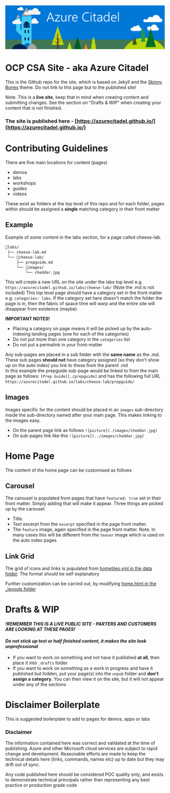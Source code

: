 ![banner](images/banner.png)

# OCP CSA Site - aka Azure Citadel
This is the Github repo for the site, which is based on Jekyll and the [Skinny Bones](https://github.com/mmistakes/skinny-bones-jekyll) theme. Do not link to this page but to the published site!

Note. This is a **live site**, keep that in mind when creating content and submitting changes. See the section on "Drafts & WIP" when creating your content that is not finished.

### The site is published here - [https://azurecitadel.github.io/](https://azurecitadel.github.io/)

# Contributing Guidelines
There are five main locations for content (pages)
- demos
- labs
- workshops
- guides
- videos

These exist as folders at the top level of this repo and for each folder, pages within should be assigned a **single** matching category in their front matter

## Example
Example of some content in the labs section, for a page called cheese-lab.
```
📁labs/
 ├── cheese-lab.md
 └── 📁cheese-lab/
     ├── prepguide.md
     └── 📁images/
         └── cheddar.jpg
```
This will create a new URL on the site under the labs top level e.g. `https://azurecitadel.github.io/labs/cheese-lab/` (Note the .md is not included)
This top level page should have a category set in the front matter e.g. `categories: labs`. If the category set here doesn't match the folder the page is in, then the fabric of space time will warp and the entire site will disappear from existence (maybe)

**IMPORTANT NOTES!** 
- Placing a category on page means it will be picked up by the auto-indexing landing pages (one for each of the categories)
- Do not put more than one category in the `categories` list
- Do not put a permalink in your front-matter

Any sub-pages are placed in a sub folder with the **same name** as the .md. These sub pages **should not** have category assigned (so they don't show up on the auto index) you link to these from the parent .md  
In this example the prepguide sub-page would be linked to from the main page as follows: `[Prep Guide][./prepguide]`
and has the following full URL `https://azurecitadel.github.io/labs/cheese-lab/prepguide/`

## Images
Images specific for the content should be placed in an `images` sub-directory inside the sub-directory named after your main page. This makes linking to the images easy.

- On the parent page link as follows `![picture](./images/cheddar.jpg)`
- On sub-pages link like this `![picture](../images/cheddar.jpg)`


# Home Page
The content of the home page can be customised as follows

## Carousel 
The carousel is populated from pages that have `featured: true` set in their front matter. Simply adding that will make it appear. Three things are picked up by the carousel:
- Title.
- Text excerpt from the `excerpt` specified in the page front matter.
- The `feature` image, again specified in the page front matter. Note. In many cases this will be different from the `teaser` image which is used on the auto index pages

## Link Grid
The grid of icons and links is populated from [hometiles.yml in the data folder](_data/hometiles.yml). The format should be self explanatory

Further customization can be carried out, by modifying [home.html in the _layouts folder](_layouts/home.html)

# Drafts & WIP

#### *!REMEMBER THIS IS A LIVE PUBLIC SITE - PARTERS AND CUSTOMERS ARE LOOKING AT THESE PAGES!*
#### *Do not stick up test or half finished content, it makes the site look unprofessional*

- If you want to work on something and not have it published **at all**, then place it into `_drafts` folder
- If you want to work on something as a work in progress and have it published but hidden, put your page(s) into the `unpub` folder and **don't assign a category**. You can then view it on the site, but it will not appear under any of the sections


# Disclaimer Boilerplate
This is suggested boilerplate to add to pages for demos, apps or labs


### Disclaimer
The information contained here was correct and validated at the time of publishing. Azure and other Microsoft cloud services are subject to rapid change and development. Reasonable efforts are made to keep the technical details here (links, commands, names etc) up to date but they may drift out of sync.  

Any code published here should be considered POC quality only, and exists to demonstrate technical principals rather than representing any best practice or production grade code

